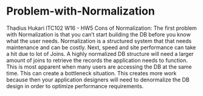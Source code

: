 # Problem-with-Normalization
Thadius Hukari ITC102 W16 - HW5  Cons of Normalization:  The first problem with Normalization is that you can’t start building the DB before you know what the user needs. Normalization is a structured system that that needs maintenance and can be costly. Next, speed and site performance can take a hit due to lot of Joins. A highly normalized DB structure will need a larger amount of joins to retrieve the records the application needs to function. This is most apparent when many users are accessing the DB at the same time. This can create a bottleneck situation. This creates more work because then your application designers will need to denormalize the DB design in order to optimize performance requirements.

